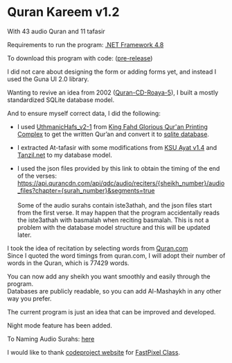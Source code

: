﻿# Quran Kareem v1.2
With 43 audio Quran and 11 tafasir

Requirements to run the program: [.NET Framework 4.8](https://go.microsoft.com/fwlink/?linkid=2088631)

To download this program with code: ([pre-release](https://github.com/mohamedashref371/QuranKareem/archive/refs/heads/master.zip))

I did not care about designing the form or adding forms yet, and instead I used the Guna UI 2.0 library.

Wanting to revive an idea from 2002 ([Quran-CD-Roaya-5](https://archive.org/download/QuranCDRoaya5/Quran-CD-Roaya-5.iso)), I built a mostly standardized SQLite database model.

And to ensure myself correct data, I did the following:

- I used [UthmanicHafs_v2-1](https://fonts.qurancomplex.gov.sa/wp02/حفص) from [King Fahd Glorious Qur'an Printing Complex](https://qurancomplex.gov.sa/) to get the written Qur’an and convert it to [sqlite database](https://github.com/mohamedashref371/QuranKareem/blob/master/data/texts/حفص%20عن%20عاصم.db).

- I extracted At-tafasir with some modifications from [KSU Ayat v1.4](https://quran.ksu.edu.sa/ayat/) and [Tanzil.net](https://tanzil.net/) to my database model.

- I used the json files provided by this link to obtain the timing of the end of the verses:
https://api.qurancdn.com/api/qdc/audio/reciters/{sheikh_number}/audio_files?chapter={surah_number}&segments=true <br><br>Some of the audio surahs contain iste3athah, and the json files start from the first verse. It may happen that the program accidentally reads the iste3athah with basmalah when reciting basmalah. This is not a problem with the database model structure and this will be updated later.

I took the idea of recitation by selecting words from [Quran.com](https://quran.com)<br>
Since I quoted the word timings from quran.com, I will adopt their number of words in the Quran, which is 77429 words.

You can now add any sheikh you want smoothly and easily through the program.<br>
Databases are publicly readable, so you can add Al-Mashaykh in any other way you prefer.

The current program is just an idea that can be improved and developed.

Night mode feature has been added.

To Naming Audio Surahs: [here](https://github.com/mohamedashref371/Naming-Surahs)

I would like to thank [codeproject website](https://www.codeproject.com/) for [FastPixel Class](https://www.codeproject.com/Articles/15192/FastPixel-A-much-faster-alternative-to-Bitmap-SetP).

